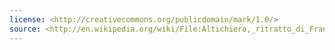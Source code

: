 ```yaml
---
license: <http://creativecommons.org/publicdomain/mark/1.0/>
source: <http://en.wikipedia.org/wiki/File:Altichiero,_ritratto_di_Francesco_Petrarca.jpg>
---
```


